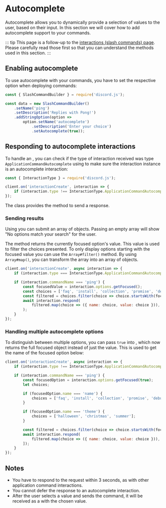 # Autocomplete

Autocomplete allows you to dynamically provide a selection of values to the user, based on their input. In this section we will cover how to add autocomplete support to your commands.

::: tip
This page is a follow-up to the [interactions (slash commands) page](/interactions/slash-commands.md). Please carefully read those first so that you can understand the methods used in this section.
:::

## Enabling autocomplete

To use autocomplete with your commands, you have to set the respective option when deploying commands:

```js {9}
const { SlashCommandBuilder } = require('discord.js');

const data = new SlashCommandBuilder()
	.setName('ping')
	.setDescription('Replies with Pong!')
	.addStringOption(option =>
		option.setName('autocomplete')
			.setDescription('Enter your choice')
			.setAutocomplete(true));
```

## Responding to autocomplete interactions

To handle an <DocsLink path="class/AutocompleteInteraction"/>, you can check if the type of interaction received was type `ApplicationCommandAutocomplete` using <DocsLink path="class/BaseInteraction?scrollTo=type"/> to make sure the interaction instance is an autocomplete interaction:
<!-- eslint-skip -->

```js {1,4}
const { InteractionType } = require('discord.js');

client.on('interactionCreate', interaction => {
	if (interaction.type !== InteractionType.ApplicationCommandAutocomplete) return;
});
```

The <DocsLink path="class/AutocompleteInteraction"/> class provides the <DocsLink path="class/AutocompleteInteraction?scrollTo=respond"/> method to send a response.

### Sending results

Using <DocsLink path="class/AutocompleteInteraction?scrollTo=respond" /> you can submit an array of <DocsLink path="typedef/ApplicationCommandOptionChoiceData" /> objects. Passing an empty array will show "No options match your search" for the user.

The <DocsLink path="class/CommandInteractionOptionResolver?scrollTo=getFocused" /> method returns the currently focused option's value. This value is used to filter the choices presented. To only display options starting with the focused value you can use the `Array#filter()` method. By using `Array#map()`, you can transform the array into an array of <DocsLink path="typedef/ApplicationCommandOptionChoiceData" /> objects.

```js {4-11}
client.on('interactionCreate', async interaction => {
	if (interaction.type === InteractionType.ApplicationCommandAutocomplete) return;

	if (interaction.commandName === 'ping') {
		const focusedValue = interaction.options.getFocused();
		const choices = ['faq', 'install', 'collection', 'promise', 'debug'];
		const filtered = choices.filter(choice => choice.startsWith(focusedValue));
		await interaction.respond(
			filtered.map(choice => ({ name: choice, value: choice })),
		);
	}
});
```

### Handling multiple autocomplete options

To distinguish between multiple options, you can pass `true` into <DocsLink path="class/CommandInteractionOptionResolver?scrollTo=getFocused"/>, which now returns the full focused object instead of just the value. This is used to get the name of the focused option below:

```js {5-16}
client.on('interactionCreate', async interaction => {
	if (interaction.type !== InteractionType.ApplicationCommandAutocomplete) return;

	if (interaction.commandName === 'ping') {
		const focusedOption = interaction.options.getFocused(true);
		let choices;

		if (focusedOption.name === 'name') {
			choices = ['faq', 'install', 'collection', 'promise', 'debug'];
		}

		if (focusedOption.name === 'theme') {
			choices = ['halloween', 'christmas', 'summer'];
		}

		const filtered = choices.filter(choice => choice.startsWith(focusedOption.value));
		await interaction.respond(
			filtered.map(choice => ({ name: choice, value: choice })),
		]);
	}
});
```

## Notes

- You have to respond to the request within 3 seconds, as with other application command interactions.
- You cannot defer the response to an autocomplete interaction.
- After the user selects a value and sends the command, it will be received as a <DocsLink path="class/ChatInputCommandInteraction"/> with the chosen value.
